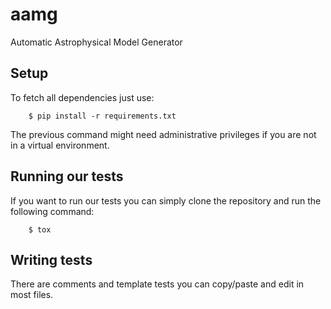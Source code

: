 # aamg
Automatic Astrophysical Model Generator

##  Setup

To fetch all dependencies just use:

```
    $ pip install -r requirements.txt
```

The previous command might need administrative privileges if you are not in a
virtual environment.

## Running our tests

If you want to run our tests you can simply clone the repository and run the
following command:

```
    $ tox
```

## Writing tests

There are comments and template tests you can copy/paste and edit in most
files.
